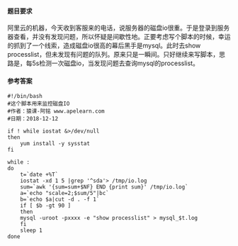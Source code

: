 #### 题目要求
阿里云的机器，今天收到客服来的电话，说服务器的磁盘io很重。于是登录到服务器查看，并没有发现问题，所以怀疑是间歇性地。正要考虑写个脚本的时候，幸运的抓到了一个线索，造成磁盘io很高的幕后黑手是mysql。此时去show processlist，但未发现有问题的队列。原来只是一瞬间。只好继续来写脚本，思路是，每5s检测一次磁盘io，当发现问题去查询mysql的processlist。

#### 参考答案
```
#!/bin/bash
#这个脚本用来监控磁盘IO
#作者：猿课-阿铭 www.apelearn.com
#日期：2018-12-12

if ! while iostat &>/dev/null
then
    yum install -y sysstat
fi

while :
do
    t=`date +%T`
    iostat -xd 1 5 |grep '^sda'> /tmp/io.log
    sum=`awk '{sum=sum+$NF} END {print sum}' /tmp/io.log`
    a=`echo "scale=2;$sum/5"|bc`
    b=`echo $a|cut -d . -f 1`
    if [ $b -gt 90 ]
    then
	mysql -uroot -pxxxx -e "show processlist" > mysql_$t.log
    fi
    sleep 1
done 

```
